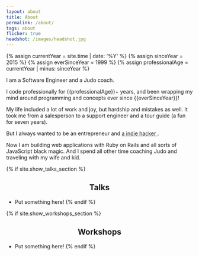 ```yaml
---
layout: about
title: About
permalink: /about/
tags: about
flicker: true
headshot: /images/headshot.jpg
---
```


{% assign currentYear = site.time | date: '%Y' %}
{% assign sinceYear = 2015 %}
{% assign everSinceYear = 1999 %}
{% assign professionalAge = currentYear | minus: sinceYear %}

I am a Software Engineer and a Judo coach.

I code professionally for {{professionalAge}}+ years, and been wrapping my mind around programming and concepts ever since {{everSinceYear}}!

My life included a lot of work and joy, but hardship and mistakes as well. It took me from a salesperson to a support engineer and a tour guide (a fun for seven years).

But I always wanted to be an entrepreneur and <a href="https://www.urbandictionary.com/define.php?term=indie%20hacker" target="_blank">a indie hacker </a>.

Now I am building web applications with Ruby on Rails and all sorts of JavaScript black magic. And I spend all other time coaching Judo and traveling with my wife and kid.

{% if site.show_talks_section %}
## Talks

- Put something here!
{% endif %}

{% if site.show_workshops_section %}
## Workshops

- Put something here!
{% endif %}


<style>
.post-header, .post-content, #talks, #workshops {
  text-align: center; /* Want the About Page header to be in the middle */
}
</style>


